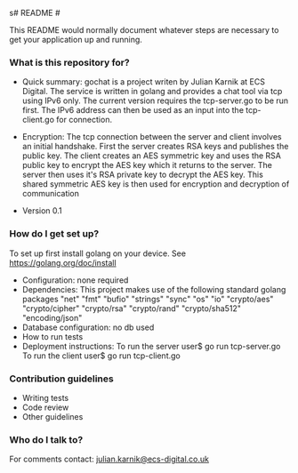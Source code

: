 s# README #

This README would normally document whatever steps are necessary to get your application up and running.

### What is this repository for? ###

* Quick summary: gochat is a project writen by Julian Karnik at ECS Digital. The service is written in golang and provides a chat tool via tcp using IPv6 only. The current version requires the tcp-server.go to be run first. The IPv6 address can then be used as an input into the tcp-client.go for connection.

* Encryption: The tcp connection between the server and client involves an initial handshake. First the server creates RSA keys and publishes the public key. The client creates an AES symmetric key and uses the RSA public key to encrypt the AES key which it returns to the server. The server then uses it's RSA private key to decrypt the AES key. This shared symmetric AES key is then used for encryption and decryption of communication

* Version 0.1

### How do I get set up? ###

To set up first install golang on your device. See https://golang.org/doc/install
* Configuration: none required
* Dependencies: This project makes use of the following standard golang packages
	"net"
	"fmt"
	"bufio"
	"strings"
	"sync"
	"os"
	"io"
	"crypto/aes"
	"crypto/cipher"
	"crypto/rsa"
	"crypto/rand"
	"crypto/sha512"
	"encoding/json"
* Database configuration: no db used
* How to run tests
* Deployment instructions:
	To run the server user$ go run tcp-server.go
	To run the client user$ go run tcp-client.go

### Contribution guidelines ###

* Writing tests
* Code review
* Other guidelines

### Who do I talk to? ###

For comments contact: julian.karnik@ecs-digital.co.uk
